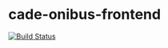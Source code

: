 # cade-onibus-frontend
[![Build Status](https://travis-ci.com/cade-onibus/cade-onibus-frontend.svg?branch=development)](https://travis-ci.com/cade-onibus/cade-onibus-frontend)
